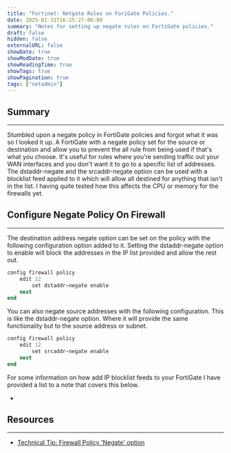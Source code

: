 ```yaml
---
title: "Fortinet: Netgate Rules on ForiGate Policies."
date: 2025-01-31T16:25:27-06:00
summary: "Notes for setting up negate rules on FortiGate policies."
draft: false
hidden: false
externalURL: false
showDate: true
showModDate: true
showReadingTime: true
showTags: true
showPagination: true
tags: ["netadmin"]
---
```


## Summary
---

Stumbled upon a negate policy in FortiGate policies and forgot what it was so I
looked it up. A FortiGate with a negate policy set for the source or destination
and allow you to prevent the all rule from being used if that's what you choose.
It's useful for rules where you're sending traffic out your WAN interfaces and
you don't want it to go to a specific list of addresses. The dstaddr-negate and
the srcaddr-negate option can be used with a blocklist feed applied to it which
will allow all destined for anything that isn't in the list. I having quite
tested how this affects the CPU or memory for the firewalls yet.

## Configure Negate Policy On Firewall
---

The destination address negate option can be set on the policy with the
following configuration option added to it. Setting the dstaddr-negate option to
enable will block the addresses in the IP list provided and allow the rest out.

```ruby
config firewall policy
    edit 12
        set dstaddr-negate enable
    next
end
```

You can also negate source addresses with the following configuration. This is
like the dstaddr-negate option. Where it will provide the same functionality but
to the source address or subnet.

```ruby
config firewall policy
    edit 12
        set srcaddr-negate enable
    next
end
```

For some information on how add IP blocklist feeds to your FortiGate I have
provided a list to a note that covers this below.

- []()

## Resources
---

- [Technical Tip: Firewall Policy 'Negate' option](https://community.fortinet.com/t5/FortiGate/Technical-Tip-Firewall-Policy-Negate-option/ta-p/194290)
